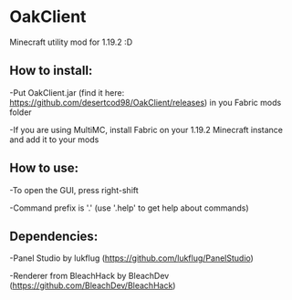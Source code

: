 # OakClient
Minecraft utility mod for 1.19.2 :D

## How to install: 
-Put OakClient.jar (find it here: https://github.com/desertcod98/OakClient/releases) in you Fabric mods folder

-If you are using MultiMC, install Fabric on your 1.19.2 Minecraft instance and add it to your mods


## How to use:

-To open the GUI, press right-shift

-Command prefix is '.' (use '.help' to get help about commands)


## Dependencies: 

-Panel Studio by lukflug (https://github.com/lukflug/PanelStudio)

-Renderer from BleachHack by BleachDev (https://github.com/BleachDev/BleachHack)


